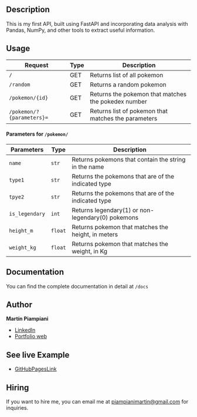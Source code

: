## Description
This is my first API, built using FastAPI and incorporating data analysis with Pandas, NumPy, and other tools to extract useful information.

## Usage
| Request                  | Type | Description                                        |
|--------------------------|------|----------------------------------------------------|
| `/`                      | GET  | Returns list of all pokemon                        |
| `/random`                | GET  | Returns a random pokemon                           |
| `/pokemon/{id}`          | GET  | Returns the pokemon that matches the pokedex number|
| `/pokemon/?{parameters}=`| GET  | Returns list of pokemon that matches the parameters|

#### Parameters for `/pokemon/` 
| Parameters   | Type  | Description                                          |
|--------------|-------|------------------------------------------------------| 
|`name`        |`str`  | Returns pokemons that contain the string in the name |
|`type1`       |`str`  | Returns the pokemons that are of the indicated type  |
|`tpye2`       |`str`  | Returns the pokemons that are of the indicated type  |
|`is_legendary`|`int`  | Returns legendary(1) or non-legendary(0) pokemons    |
|`height_m`    |`float`| Returns pokemon that matches the height, in meters   |
|`weight_kg`   |`float`| Returns pokemon that matches the weight, in Kg       |

## Documentation
You can find the complete documentation in detail at `/docs`

## Author
**Martín Piampiani**

* [LinkedIn](https://www.linkedin.com/in/martin-piampiani)
* [Portfolio web](https://1pampu.github.io/my-portfolio/)

## See live Example
- [GitHubPagesLink]()

## Hiring
If you want to hire me, you can email me at piampianimartin@gmail.com for inquiries.
